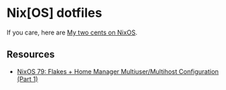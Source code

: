 # Nix\[OS] dotfiles

If you care, here are [My two cents on NixOS](link).



## Resources

- [NixOS 79: Flakes + Home Manager Multiuser/Multihost Configuration (Part 1)](https://www.youtube.com/watch?v=e8vzW5Y8Gzg)
